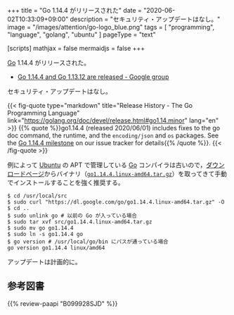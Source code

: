 +++
title = "Go 1.14.4 がリリースされた"
date =  "2020-06-02T10:33:09+09:00"
description = "セキュリティ・アップデートはなし。"
image = "/images/attention/go-logo_blue.png"
tags  = [ "programming", "language", "golang", "ubuntu" ]
pageType = "text"

[scripts]
  mathjax = false
  mermaidjs = false
+++

[Go] 1.14.4 がリリースされた。

- [Go 1.14.4 and Go 1.13.12 are released - Google group](https://groups.google.com/forum/#!topic/golang-announce/R0Ops9_eylQ)

セキュリティ・アップデートはなし。

{{< fig-quote type="markdown" title="Release History - The Go Programming Language" link="https://golang.org/doc/devel/release.html#go1.14.minor" lang="en" >}}
{{% quote %}}go1.14.4 (released 2020/06/01) includes fixes to the go doc command, the runtime, and the `encoding/json` and `os` packages. See the [Go 1.14.4 milestone](https://github.com/golang/go/issues?q=milestone%3AGo1.14.4+label%3ACherryPickApproved) on our issue tracker for details{{% /quote %}}.
{{< /fig-quote >}}

例によって [Ubuntu] の APT で管理している [Go] コンパイラは古いので，[ダウンロードページ](https://golang.org/dl/ "Downloads - The Go Programming Language")からバイナリ（[`go1.14.4.linux-amd64.tar.gz`](https://dl.google.com/go/go1.14.4.linux-amd64.tar.gz)）を取ってきて手動でインストールすることを強く推奨する。

```text
$ cd /usr/local/src
$ sudo curl "https://dl.google.com/go/go1.14.4.linux-amd64.tar.gz" -O
$ cd ..
$ sudo unlink go # 以前の Go が入っている場合
$ sudo tar xvf src/go1.14.4.linux-amd64.tar.gz
$ sudo mv go go1.14.4
$ sudo ln -s go1.14.4 go
$ go version # /usr/local/go/bin にパスが通っている場合
go version go1.14.4 linux/amd64
```

アップデートは計画的に。

[Go]: https://go.dev/
[Go 言語]: https://golang.org/ "The Go Programming Language"
[Ubuntu]: https://www.ubuntu.com/ "The leading operating system for PCs, IoT devices, servers and the cloud | Ubuntu"

## 参考図書

{{% review-paapi "B099928SJD" %}} <!-- プログラミング言語Go -->
